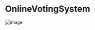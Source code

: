 # OnlineVotingSystem
![image](https://github.com/Asrorbek-Abrorov/OnlineVotingSystem/assets/138248626/d6135839-fd09-4676-a3b5-598fd3e79bdc)
